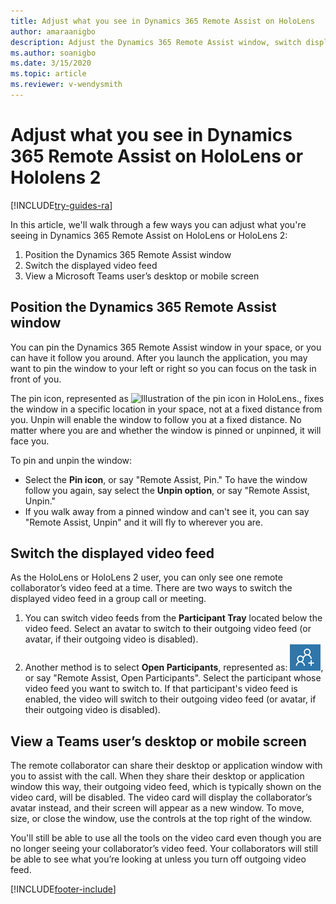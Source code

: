 ```yaml
---
title: Adjust what you see in Dynamics 365 Remote Assist on HoloLens 
author: amaraanigbo
description: Adjust the Dynamics 365 Remote Assist window, switch displayed video feed, and view Teams user's desktop or mobile screen. 
ms.author: soanigbo
ms.date: 3/15/2020
ms.topic: article
ms.reviewer: v-wendysmith
---
```


# Adjust what you see in Dynamics 365 Remote Assist on HoloLens or Hololens 2

[!INCLUDE[try-guides-ra](../includes/try-guides-ra.md)]

In this article, we'll walk through a few ways you can adjust what you're seeing in Dynamics 365 Remote Assist on HoloLens or HoloLens 2:

1. Position the Dynamics 365 Remote Assist window
2. Switch the displayed video feed
3. View a Microsoft Teams user’s desktop or mobile screen

## Position the Dynamics 365 Remote Assist window

You can pin the Dynamics 365 Remote Assist window in your space, or you can have it follow you around. After you launch the application, you may want to pin the window to your left or right so you can focus on the task in front of you.

The pin icon, represented as ![Illustration of the pin icon in HoloLens.](media/RAHL_Pin.png "Pin"), fixes the window in a specific location in your space, not at a fixed distance from you. Unpin will enable the window to follow you at a fixed distance. No matter where you are and whether the window is pinned or unpinned, it will face you.

To pin and unpin the window:
- Select the **Pin icon**, or say "Remote Assist, Pin." To have the window follow you again, say select the **Unpin option**, or say "Remote Assist, Unpin."
- If you walk away from a pinned window and can't see it, you can say "Remote Assist, Unpin" and it will fly to wherever you are.

## Switch the displayed video feed

As the HoloLens or HoloLens 2 user, you can only see one remote collaborator’s video feed at a time. There are two ways to switch the displayed video feed in a group call or meeting.

1. You can switch video feeds from the **Participant Tray** located below the video feed. Select an avatar to switch to their outgoing video feed (or avatar, if their outgoing video is disabled).
2. Another method is to select **Open Participants**, represented as: ![Illustration of the Open Participants icon.](media/RAHL_Participants.png "OpenParticpants"), or say "Remote Assist, Open Participants". Select the participant whose video feed you want to switch to. If that participant's video feed is enabled, the video will switch to their outgoing video feed (or avatar, if their outgoing video is disabled).

## View a Teams user’s desktop or mobile screen  

The remote collaborator can share their desktop or application window with you to assist with the call. When they share their desktop or application window this way, their outgoing video feed, which is typically shown on the video card, will be disabled. The video card will display the collaborator’s avatar instead, and their screen will appear as a new window. To move, size, or close the window, use the controls at the top right of the window.

You'll still be able to use all the tools on the video card even though you are no longer seeing your collaborator’s video feed. Your collaborators will still be able to see what you’re looking at unless you turn off outgoing video feed. 




[!INCLUDE[footer-include](../includes/footer-banner.md)]
